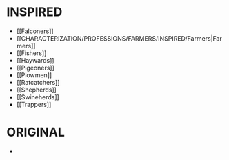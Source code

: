# INSPIRED
- [[Falconers]]
- [[CHARACTERIZATION/PROFESSIONS/FARMERS/INSPIRED/Farmers|Farmers]]
- [[Fishers]]
- [[Haywards]]
- [[Pigeoners]]
- [[Plowmen]]
- [[Ratcatchers]]
- [[Shepherds]]
- [[Swineherds]]
- [[Trappers]]
# ORIGINAL
- 